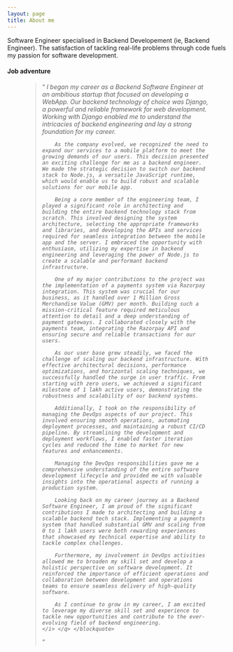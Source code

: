 ```yaml
---
layout: page
title: About me
---
```


Software Engineer specialised in Backend Developement (ie, Backend Engineer). The satisfaction of tackling real-life problems through code fuels my passion for software development.

<h4>Job adventure</h4>
<figure>
    <blockquote> <q> <i>
        I began my career as a Backend Software Engineer at an ambitious startup that focused on developing a WebApp. Our backend technology of choice was Django, a powerful and reliable framework for web development. Working with Django enabled me to understand the intricacies of backend engineering and lay a strong foundation for my career.

        As the company evolved, we recognized the need to expand our services to a mobile platform to meet the growing demands of our users. This decision presented an exciting challenge for me as a backend engineer. We made the strategic decision to switch our backend stack to Node.js, a versatile JavaScript runtime, which would enable us to build robust and scalable solutions for our mobile app.

        Being a core member of the engineering team, I played a significant role in architecting and building the entire backend technology stack from scratch. This involved designing the system architecture, selecting the appropriate frameworks and libraries, and developing the APIs and services required for seamless integration between the mobile app and the server. I embraced the opportunity with enthusiasm, utilizing my expertise in backend engineering and leveraging the power of Node.js to create a scalable and performant backend infrastructure.

        One of my major contributions to the project was the implementation of a payments system via Razorpay integration. This system was crucial for our business, as it handled over 1 Million Gross Merchandise Value (GMV) per month. Building such a mission-critical feature required meticulous attention to detail and a deep understanding of payment gateways. I collaborated closely with the payments team, integrating the Razorpay API and ensuring secure and reliable transactions for our users.

        As our user base grew steadily, we faced the challenge of scaling our backend infrastructure. With effective architectural decisions, performance optimizations, and horizontal scaling techniques, we successfully handled the surge in user traffic. From starting with zero users, we achieved a significant milestone of 1 lakh active users, demonstrating the robustness and scalability of our backend systems.

        Additionally, I took on the responsibility of managing the DevOps aspects of our project. This involved ensuring smooth operations, automating deployment processes, and maintaining a robust CI/CD pipeline. By streamlining the development and deployment workflows, I enabled faster iteration cycles and reduced the time to market for new features and enhancements.

        Managing the DevOps responsibilities gave me a comprehensive understanding of the entire software development lifecycle and provided me with valuable insights into the operational aspects of running a production system.

        Looking back on my career journey as a Backend Software Engineer, I am proud of the significant contributions I made to architecting and building a scalable backend tech stack. Implementing a payments system that handled substantial GMV and scaling from 0 to 1 lakh users were both rewarding experiences that showcased my technical expertise and ability to tackle complex challenges.

        Furthermore, my involvement in DevOps activities allowed me to broaden my skill set and develop a holistic perspective on software development. It reinforced the importance of efficient operations and collaboration between development and operations teams to ensure seamless delivery of high-quality software.

        As I continue to grow in my career, I am excited to leverage my diverse skill set and experience to tackle new opportunities and contribute to the ever-evolving field of backend engineering.
    </i> </q> </blockquote>
</figure>
